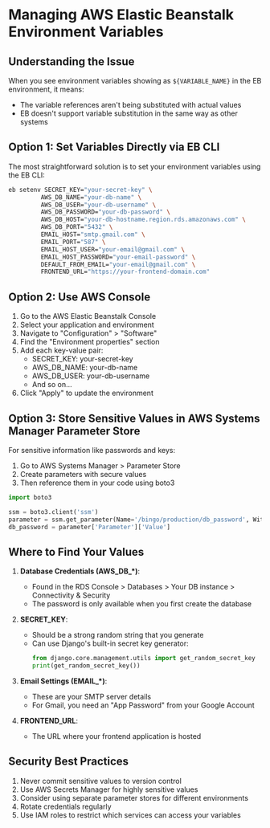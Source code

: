 # Managing AWS Elastic Beanstalk Environment Variables

## Understanding the Issue

When you see environment variables showing as `${VARIABLE_NAME}` in the EB environment, it means:
- The variable references aren't being substituted with actual values
- EB doesn't support variable substitution in the same way as other systems

## Option 1: Set Variables Directly via EB CLI

The most straightforward solution is to set your environment variables using the EB CLI:

```bash
eb setenv SECRET_KEY="your-secret-key" \
         AWS_DB_NAME="your-db-name" \
         AWS_DB_USER="your-db-username" \
         AWS_DB_PASSWORD="your-db-password" \
         AWS_DB_HOST="your-db-hostname.region.rds.amazonaws.com" \
         AWS_DB_PORT="5432" \
         EMAIL_HOST="smtp.gmail.com" \
         EMAIL_PORT="587" \
         EMAIL_HOST_USER="your-email@gmail.com" \
         EMAIL_HOST_PASSWORD="your-email-password" \
         DEFAULT_FROM_EMAIL="your-email@gmail.com" \
         FRONTEND_URL="https://your-frontend-domain.com"
```

## Option 2: Use AWS Console

1. Go to the AWS Elastic Beanstalk Console
2. Select your application and environment
3. Navigate to "Configuration" > "Software"
4. Find the "Environment properties" section
5. Add each key-value pair:
   - SECRET_KEY: your-secret-key
   - AWS_DB_NAME: your-db-name
   - AWS_DB_USER: your-db-username
   - And so on...
6. Click "Apply" to update the environment

## Option 3: Store Sensitive Values in AWS Systems Manager Parameter Store

For sensitive information like passwords and keys:

1. Go to AWS Systems Manager > Parameter Store
2. Create parameters with secure values
3. Then reference them in your code using boto3

```python
import boto3

ssm = boto3.client('ssm')
parameter = ssm.get_parameter(Name='/bingo/production/db_password', WithDecryption=True)
db_password = parameter['Parameter']['Value']
```

## Where to Find Your Values

1. **Database Credentials (AWS_DB_*)**: 
   - Found in the RDS Console > Databases > Your DB instance > Connectivity & Security
   - The password is only available when you first create the database

2. **SECRET_KEY**:
   - Should be a strong random string that you generate
   - Can use Django's built-in secret key generator:
     ```python
     from django.core.management.utils import get_random_secret_key
     print(get_random_secret_key())
     ```

3. **Email Settings (EMAIL_*)**: 
   - These are your SMTP server details
   - For Gmail, you need an "App Password" from your Google Account

4. **FRONTEND_URL**: 
   - The URL where your frontend application is hosted

## Security Best Practices

1. Never commit sensitive values to version control
2. Use AWS Secrets Manager for highly sensitive values
3. Consider using separate parameter stores for different environments
4. Rotate credentials regularly
5. Use IAM roles to restrict which services can access your variables
